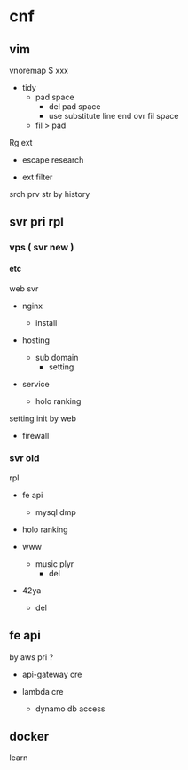
# cnf


## vim

vnoremap S xxx
- tidy
  - pad space
    - del pad space
    - use substitute line end ovr fil space
  - fil > pad


Rg ext
- escape research

- ext filter


srch prv str by history


## svr pri rpl

### vps ( svr new )

#### etc

web svr
- nginx
  - install

- hosting
  - sub domain
    - setting

- service
  - holo ranking


setting init by web
- firewall


### svr old

rpl

- fe api
  - mysql dmp

- holo ranking

- www
  - music plyr
    - del

- 42ya
  - del



## fe api

by aws pri ?
- api-gateway cre

- lambda cre
  - dynamo db access


## docker

learn



